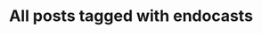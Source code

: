 ---
layout: tag
title: "All posts tagged with endocasts"
permalink: /weblog/tags/endocasts/
taxonomy: endocasts
---